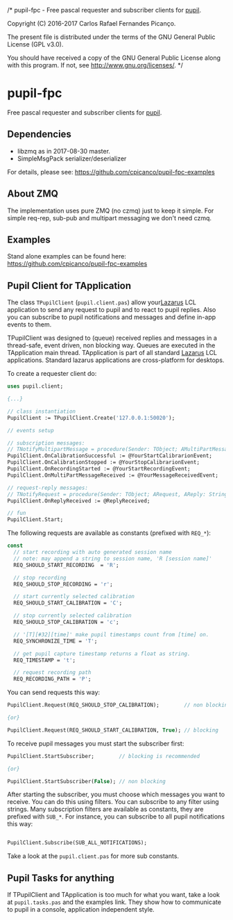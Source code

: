 /*
pupil-fpc - Free pascal requester and subscriber clients for [pupil](https://github.com/pupil-labs/pupil).

Copyright (C) 2016-2017 Carlos Rafael Fernandes Picanço.

The present file is distributed under the terms of the GNU General Public License (GPL v3.0).

You should have received a copy of the GNU General Public License
along with this program. If not, see http://www.gnu.org/licenses/.
*/
# pupil-fpc

Free pascal requester and subscriber clients for [pupil](https://github.com/pupil-labs/pupil).

## Dependencies

- libzmq as in 2017-08-30 master.
- SimpleMsgPack serializer/deserializer

For details, please see: https://github.com/cpicanco/pupil-fpc-examples

## About ZMQ

The implementation uses pure ZMQ (no czmq) just to keep it simple. For simple req-rep, sub-pub and multipart messaging we don't need czmq.

## Examples

Stand alone examples can be found here: https://github.com/cpicanco/pupil-fpc-examples

## Pupil Client for TApplication

The class `TPupilClient` (`pupil.client.pas`) allow your[Lazarus](http://lazarus-ide.org/) LCL application to send any request to pupil and to react to pupil replies. Also you can subscribe to pupil notifications and messages and define in-app events to them.

TPupilClient was designed to (queue) received replies and messages in a thread-safe, event driven, non blocking way. Queues are executed in the TApplication main thread. TApplication is part of all standard [Lazarus](http://lazarus-ide.org/) LCL applications. Standard lazarus applications are cross-platform for desktops.

To create a requester client do:

```pascal
uses pupil.client;

{...}

// class instantiation
PupilClient := TPupilClient.Create('127.0.0.1:50020');

// events setup

// subscription messages:
// TNotifyMultipartMessage = procedure(Sender: TObject; AMultiPartMessage : TPupilMessage) of object;
PupilClient.OnCalibrationSuccessful := @YourStartCalibrarionEvent;      
PupilClient.OnCalibrationStopped := @YourStopCalibrarionEvent;
PupilClient.OnRecordingStarted := @YourStartRecordingEvent;
PupilClient.OnMultiPartMessageReceived := @YourMessageReceivedEvent;

// request-reply messages:
// TNotifyRequest = procedure(Sender: TObject; ARequest, AReply: String) of object;
PupilClient.OnReplyReceived := @ReplyReceived;

// fun
PupilClient.Start;
```

The following requests are available as constants (prefixed with `REQ_*`):

```pascal
const
  // start recording with auto generated session name
  // note: may append a string to session name, 'R [session name]'
  REQ_SHOULD_START_RECORDING  = 'R';

  // stop recording
  REQ_SHOULD_STOP_RECORDING = 'r';

  // start currently selected calibration
  REQ_SHOULD_START_CALIBRATION = 'C';

  // stop currently selected calibration
  REQ_SHOULD_STOP_CALIBRATION = 'c';

  // '[T][#32][time]' make pupil timestamps count from [time] on.
  REQ_SYNCHRONIZE_TIME = 'T';

  // get pupil capture timestamp returns a float as string.
  REQ_TIMESTAMP = 't';

  // request recording path
  REQ_RECORDING_PATH = 'P';
```

You can send requests this way:

```pascal
PupilClient.Request(REQ_SHOULD_STOP_CALIBRATION);        // non blocking

{or}

PupilClient.Request(REQ_SHOULD_START_CALIBRATION, True); // blocking
```

To receive pupil messages you must start the subscriber first:

```pascal
PupilClient.StartSubscriber;        // blocking is recommended

{or}

PupilClient.StartSubscriber(False); // non blocking
```

After starting the subscriber, you must choose which messages you want to receive. You can do this using filters. You can subscribe to any filter using strings. Many subscription filters are available as constants, they are prefixed with `SUB_*`. For instance, you can subscribe to all pupil notifications this way:

```pascal

PupilClient.Subscribe(SUB_ALL_NOTIFICATIONS);

```

Take a look at the `pupil.client.pas` for more sub constants.

## Pupil Tasks for anything

If TPupilClient and TApplication is too much for what you want, take a look at `pupil.tasks.pas` and the examples link. They show how to communicate to pupil in a console, application independent style.

